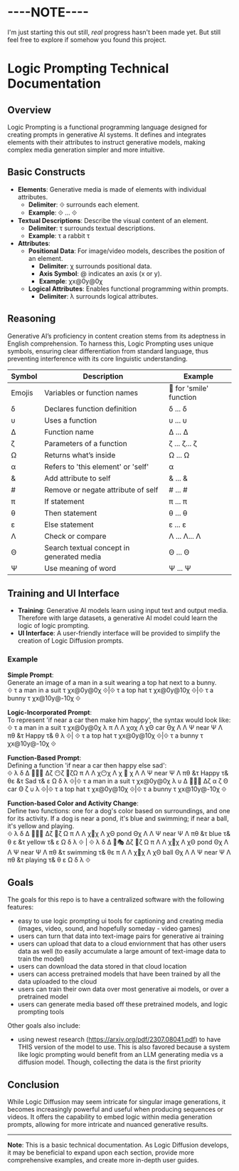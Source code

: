 # ----NOTE----
I'm just starting this out still, *real* progress hasn't been made yet. But still feel free to explore if somehow you found this project.

# Logic Prompting Technical Documentation 

## Overview 

Logic Prompting is a functional programming language designed for creating prompts in generative AI systems. It defines and integrates elements with their attributes to instruct generative models, making complex media generation simpler and more intuitive.

## Basic Constructs 

- **Elements**: Generative media is made of elements with individual attributes.
  - **Delimiter**: ⟐ surrounds each element.
  - **Example**: ⟐ ... ⟐
- **Textual Descriptions**: Describe the visual content of an element.
  - **Delimiter**: τ surrounds textual descriptions.
  - **Example**: τ a rabbit τ
- **Attributes**:
  - **Positional Data**: For image/video models, describes the position of an element.
    - **Delimiter**: χ surrounds positional data.
    - **Axis Symbol**: @ indicates an axis (x or y).
    - **Example**: χx@0y@0χ
  - **Logical Attributes**: Enables functional programming within prompts.
    - **Delimiter**: λ surrounds logical attributes.

## Reasoning 

Generative AI’s proficiency in content creation stems from its adeptness in English comprehension. To harness this, Logic Prompting uses unique symbols, ensuring clear differentiation from standard language, thus preventing interference with its core linguistic understanding.

| Symbol | Description                          | Example                   |
|--------|--------------------------------------|---------------------------|
| Emojis | Variables or function names          | 🙂 for 'smile' function   |
| δ      | Declares function definition         | δ ... δ                   |
| υ      | Uses a function                      | υ ... υ                   |
| Δ      | Function name                        | Δ ... Δ                   |
| ζ      | Parameters of a function             | ζ ... ζ... ζ              |
| Ω      | Returns what’s inside                | Ω ... Ω                   |
| α      | Refers to 'this element' or 'self'   | α                         |
| &      | Add attribute to self                | & ... &                   |
| #      | Remove or negate attribute of self   | # ... #                   |
| π      | If statement                         | π ... π                   |
| θ      | Then statement                       | θ ... θ                   |
| ε      | Else statement                       | ε ... ε                   |
| Λ      | Check or compare                     | Λ ... Λ... Λ              |
| Θ      | Search textual concept in generated media | Θ ... Θ              |
| Ψ      | Use meaning of word                  | Ψ ... Ψ                   |

## Training and UI Interface 

- **Training**: Generative AI models learn using input text and output media. Therefore with large datasets, a generative AI model could learn the logic of logic prompting.
- **UI Interface**: A user-friendly interface will be provided to simplify the creation of Logic Diffusion prompts.

### Example 

**Simple Prompt**:  
Generate an image of a man in a suit wearing a top hat next to a bunny.  
⟐ τ a man in a suit τ χx@0y@0χ ⟐|⟐ τ a top hat τ χx@0y@10χ ⟐|⟐ τ a bunny τ χx@10y@-10χ ⟐

**Logic-Incorporated Prompt**:  
To represent 'if near a car then make him happy', the syntax would look like:  
⟐ τ a man in a suit τ χx@0y@0χ λ π Λ Λ χαχ Λ χΘ car Θχ Λ Λ Ψ near Ψ Λ πθ &τ Happy τ& θ λ ⟐| ⟐ τ a top hat τ χx@0y@10χ ⟐|⟐ τ a bunny τ χx@10y@-10χ ⟐

**Function-Based Prompt**:  
Defining a function 'if near a car then happy else sad':  
⟐ λ δ Δ 📏🚗😀 Δζ 😶ζ 🚗ζΩ π Λ Λ χ😶χ Λ χ 🚗 χ Λ Λ Ψ near Ψ Λ πθ &τ Happy τ& θε &τ Sad τ& ε Ω δ λ ⟐|⟐ τ a man in a suit τ χx@0y@0χ λ υ Δ 📏🚗😀 Δζ α ζ Θ car Θ ζ υ λ ⟐|⟐ τ a top hat τ χx@0y@10χ ⟐|⟐ τ a bunny τ χx@10y@-10χ ⟐

**Function-based Color and Activity Change**:  
Define two functions: one for a dog's color based on surroundings, and one for its activity. If a dog is near a pond, it's blue and swimming; if near a ball, it's yellow and playing.  
⟐ λ δ Δ 🌊🐶🎨 Δζ 🐶ζ Ω π Λ Λ χ🐶χ Λ χΘ pond Θχ Λ Λ Ψ near Ψ Λ πθ &τ blue τ& θ ε &τ yellow τ& ε Ω δ λ ⟐ | ⟐ λ δ Δ 🐶🎭 Δζ 🐶ζ Ω π Λ Λ χ🐶χ Λ χΘ pond Θχ Λ Λ Ψ near Ψ Λ πθ &τ swimming τ& θε π Λ Λ χ🐶χ Λ χΘ ball Θχ Λ Λ Ψ near Ψ Λ πθ &τ playing τ& θ ε Ω δ λ ⟐

## Goals

The goals for this repo is to have a centralized software with the following features:
  - easy to use logic prompting ui tools for captioning and creating media (images, video, sound, and hopefully someday - video games)
 - users can turn that data into text-image pairs for generative ai training
 - users can upload that data to a cloud enviornment that has other users data as well (to easily accumulate a large amount of text-image data to train the model)
 - users can download the data stored in that cloud location
 - users can access pretrained models that have been trained by all the data uploaded to the cloud
 - users can train their own data over most generative ai models, or over a pretrained model
 - users can generate media based off these pretrained models, and logic prompting tools
 
 Other goals also include:
 - using newest research (https://arxiv.org/pdf/2307.08041.pdf) to have THIS version of the model to use. This is also favored because a system like logic prompting would benefit from an LLM generating media vs a diffusion model. Though, collecting the data is the first priority

## Conclusion 

While Logic Diffusion may seem intricate for singular image generations, it becomes increasingly powerful and useful when producing sequences or videos. It offers the capability to embed logic within media generation prompts, allowing for more intricate and nuanced generative results.

---

**Note**: This is a basic technical documentation. As Logic Diffusion develops, it may be beneficial to expand upon each section, provide more comprehensive examples, and create more in-depth user guides.
